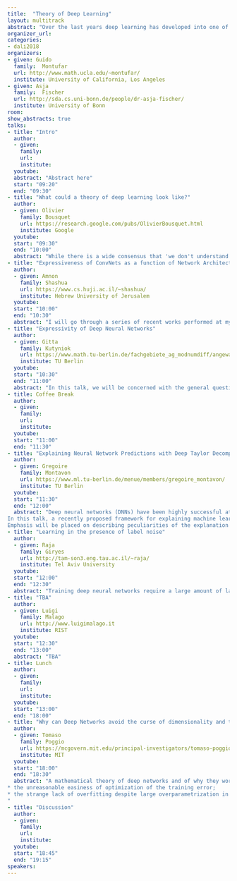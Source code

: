 ```yaml
---
title:  "Theory of Deep Learning"
layout: multitrack
abstract: "Over the last years deep learning has developed into one of the most important areas of machine learning leading to breakthroughs in various applied fields like image and natural language processing or machine translation. These numerous advances on practical side are accompanied by a rather limited but growing theoretical understanding. Important questions relating to the representational power of the models, the interpretability of the solutions obtained, the stability and understanding of the stochastic optimization process, the generalization performance of deep neural networks, and new mathematical frameworks to learn generative models - just to name some - require us to delve deeper into the mathematics underlying the field of deep learning. In this workshop we will discuss recent achievements, status quo, and open questions regarding our theoretical understanding of deep learning." 
organizer_url: 
categories:
- dali2018
organizers:
- given: Guido  
  family:  Montufar
  url: http://www.math.ucla.edu/~montufar/
  institute: University of California, Los Angeles 
- given: Asja  
  family:  Fischer
  url: http://sda.cs.uni-bonn.de/people/dr-asja-fischer/
  institute: University of Bonn
room: 
show_abstracts: true
talks:
- title: "Intro"
  author:
  - given: 
    family: 
    url:
    institute: 
  youtube: 
  abstract: "Abstract here"
  start: "09:20"
  end: "09:30" 
- title: "What could a theory of deep learning look like?"
  author:
  - given: Olivier
    family: Bousquet
    url: https://research.google.com/pubs/OlivierBousquet.html
    institute: Google
  youtube: 
  start: "09:30"
  end: "10:00"
  abstract: "While there is a wide consensus that 'we don't understand Deep Learning' and in particular, we don't understand generalization of Deep Networks, there is not clear consensus of what 'understanding' would even mean in this context. We thus propose to review what we 'understand' about other machine learning algorithms to see if any of that understanding can be transferred to Deep Learning. Also, we will try and frame some of the questions that remained unanswered in as precise a way as possible, so as to contribute to guiding the development of a theory of Deep Learning."
- title: "Expressiveness of ConvNets as a function of Network Architecture"
  author:
  - given: Amnon
    family: Shashua
    url: https://www.cs.huji.ac.il/~shashua/
    institute: Hebrew University of Jerusalem
  youtube: 
  start: "10:00"
  end: "10:30" 
  abstract: "I will go through a series of recent works performed at my lab focusing on the effect of depth, connectivity, pooling geometry, number of channels per layer, size of kernels - in short architectural decisions of a ConvNet design - affects expressivity and inductive bias in a super-linear (mostly exponential) manner."
- title: "Expressivity of Deep Neural Networks"
  author:
  - given: Gitta
    family: Kutyniok
    url: https://www.math.tu-berlin.de/fachgebiete_ag_modnumdiff/angewandtefunktionalanalysis/v_menue/mitarbeiter/kutyniok/v_menue/home/
    institute: TU Berlin 
  youtube: 
  start: "10:30"
  end: "11:00" 
  abstract: "In this talk, we will be concerned with the general question, how well a function can be approximated by a structured neural network such as with sparse connectivity. We will in particular present results on the minimal possible sparse connectivity for a prescribed approximation accuracy, which lead to a construction of memory-optimal neural networks. Moreover, we will discuss a comprehensive approximation theory-driven approach to understand the impact of the depth of a neural network."
- title: Coffee Break
  author:
  - given: 
    family: 
    url: 
    institute: 
  youtube: 
  start: "11:00"
  end: "11:30" 
- title: "Explaining Neural Network Predictions with Deep Taylor Decompositions"
  author:
  - given: Gregoire
    family: Montavon
    url: https://www.ml.tu-berlin.de/menue/members/gregoire_montavon/
    institute: TU Berlin 
  youtube: 
  start: "11:30"
  end: "12:00"
  abstract: "Deep neural networks (DNNs) have been highly successful at extracting complex nonlinear predictive models from large amounts of data. In practical applications, it is important to verify that the high predictive accuracy is reflective of a proper problem representation and not on the exploitation of artefacts in the data. Methods for visualizing and interpreting how the model predicts have therefore received growing attention. 
In this talk, a recently proposed framework for explaining machine learning predictions, deep Taylor decomposition (DTD), will be presented. The framework applies robustly and systematically to complex DNNs. It can be understood as performing a Taylor decomposition at each neuron of the DNN, and recomposing the result of each analysis. In practice, the method is implemented as a backward propagation pass in the DNN. 
Emphasis will be placed on describing peculiarities of the explanation problem, and how the DTD framework relates to them, in particular: (1) global vs. local explanations, (2) explaining function value vs.~function variation, (3) the gradient shattering effect in DNNs, and (4) the need to combine the prediction function and the input domain to produce meaningful explanations."
- title: "Learning in the presence of label noise"
  author:
  - given: Raja
    family: Giryes
    url: http://tam-son3.eng.tau.ac.il/~raja/
    institute: Tel Aviv University
  youtube: 
  start: "12:00"
  end: "12:30" 
  abstract: "Training deep neural networks require a large amount of labeled data. As these labels are generated by human annotators, it may happen that some of the labels are wrongly annotated. Therefore, an important question is how robust are neural networks in training with label noise. In this work, we study the attributes of deep neural networks that make them robust to label noise."
- title: "TBA"
  author:
  - given: Luigi
    family: Malago
    url: http://www.luigimalago.it
    institute: RIST
  youtube: 
  start: "12:30"
  end: "13:00" 
  abstract: "TBA"
- title: Lunch
  author:
  - given: 
    family: 
    url: 
    institute: 
  youtube: 
  start: "13:00"
  end: "18:00" 
- title: "Why can Deep Networks avoid the curse of dimensionality and two other theoretical puzzles "
  author:
  - given: Tomaso
    family: Poggio
    url: https://mcgovern.mit.edu/principal-investigators/tomaso-poggio
    institute: MIT
  youtube: 
  start: "18:00"
  end: "18:30" 
  abstract: "A mathematical theory of deep networks and of why they work as well as they do is now emerging. I will review recent theoretical results on the approximation power of deep networks including conditions under which they can be exponentially better than shallow networks. A class of deep convolutional networks represent an important special case of these conditions, though weight sharing is not the main reason for their exponential advantage. I will also discuss two other puzzles associated with deep networks:
* the unreasonable easiness of optimization of the training error;
* the strange lack of overfitting despite large overparametrization in the absence of explicit regularization.
"
- title: "Discussion"
  author:
  - given: 
    family: 
    url:
    institute: 
  youtube: 
  start: "18:45"
  end: "19:15" 
speakers:
---
```


